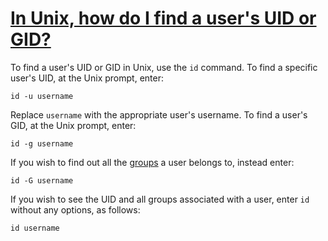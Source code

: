 # [In Unix, how do I find a user's UID or GID?](http://kb.iu.edu/data/adwf.html)

To find a user's UID or GID in Unix, use the `id` command. To find a specific user's UID, at the Unix prompt, enter:
```
id -u username
```

Replace `username` with the appropriate user's username. To find a user's GID, at the Unix prompt, enter:
```
id -g username
```

If you wish to find out all the [groups](http://kb.indiana.edu/data/aeqw.html) a user belongs to, instead enter:
```
id -G username
```

If you wish to see the UID and all groups associated with a user, enter `id` without any options, as follows:
```
id username
```

